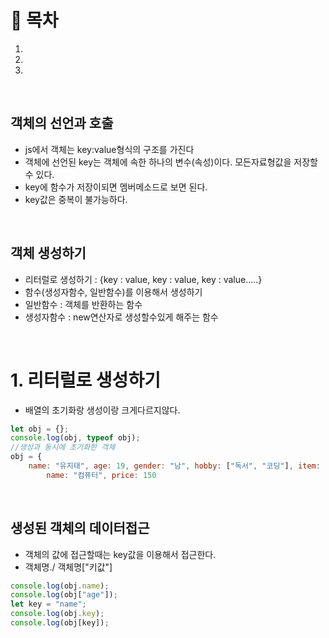 # 🔖 목차
1.
2.
3.

<br/>

## 객체의 선언과 호출
- js에서 객체는 key:value형식의 구조를 가진다
- 객체에 선언된 key는 객체에 속한 하나의 변수(속성)이다. 모든자료형값을 저장할수 있다.
- key에 함수가 저장이되면 멤버메소드로 보면 된다.
- key값은 중복이 불가능하다.

<br/>

## 객체 생성하기

- 리터럴로 생성하기 : {key : value, key : value, key : value.....}
- 함수(생성자함수, 일반함수)를 이용해서 생성하기
- 일반함수 : 객체를 반환하는 함수
- 생성자함수 : new연산자로 생성할수있게 해주는 함수

<br/>

# 1. 리터럴로 생성하기
- 배열의 초기화랑 생성이랑 크게다르지않다.

```javascript
let obj = {};
console.log(obj, typeof obj);
//생성과 동시에 초기화한 객체
obj = {
    name: "유지태", age: 19, gender: "남", hobby: ["독서", "코딩"], item: {
        name: "컴퓨터", price: 150
```
<br/>

## 생성된 객체의 데이터접근
- 객체의 값에 접근할때는 key값을 이용해서 접근한다.
- 객체명./ 객체명["키값"]

```javascript
console.log(obj.name);
console.log(obj["age"]);
let key = "name";
console.log(obj.key);
console.log(obj[key]);
```

<br/>




